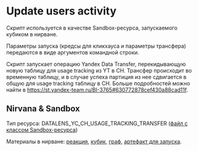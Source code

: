# Update users activity

Скрипт используется в качестве Sandbox-ресурса, запускаемого кубиком в нирване.

Параметры запуска (кредсы для кликхауса и параметры трансфера) передаются в виде аргументов командной строки.

Скрипт запускает операцию Yandex Data Transfer, перекидывающую новую таблицу для usage tracking из YT в CH. Трансфер происходит во временную таблицу, и в случае успеха партиция из нее сдвигается в общую для usage tracking таблицу в CH. Больше подробностей можно найти в https://st.yandex-team.ru/BI-3765#630772878cef430a88cad11f.

## Nirvana & Sandbox

Тип ресурса: DATALENS_YC_CH_USAGE_TRACKING_TRANSFER ([файл с классом Sandbox-ресурса](https://arcanum.yandex-team.ru/arc_vcs/sandbox/projects/datalens/resources/__init__.py))

Материалы в нирване: [реакция](https://nirvana.yandex-team.ru/browse?selected=13353391), [кубик](https://nirvana.yandex-team.ru/operation/08e31d18-4ca7-4aea-b5f4-0674a0040419/options), [граф](https://nirvana.yandex-team.ru/flow/585b0842-ac85-4102-b537-5915cfe99567), [артефакт для запуска](https://reactor.yandex-team.ru/browse?selected=12994868).
